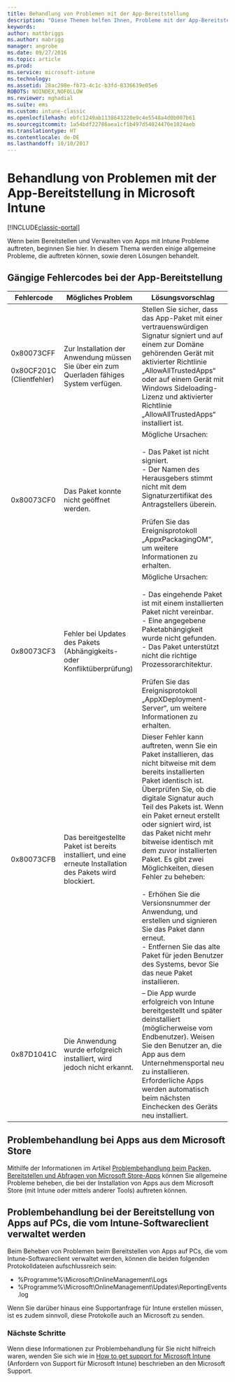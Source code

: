 ```yaml
---
title: Behandlung von Problemen mit der App-Bereitstellung
description: "Diese Themen helfen Ihnen, Probleme mit der App-Bereitstellung mit Microsoft Intune zu lösen."
keywords: 
author: mattbriggs
ms.author: mabrigg
manager: angrobe
ms.date: 09/27/2016
ms.topic: article
ms.prod: 
ms.service: microsoft-intune
ms.technology: 
ms.assetid: 28ac298e-fb73-4c1c-b3fd-8336639e05e6
ROBOTS: NOINDEX,NOFOLLOW
ms.reviewer: mghadial
ms.suite: ems
ms.custom: intune-classic
ms.openlocfilehash: ebfc1249ab1138643220e9c4e5548a4d0b007b61
ms.sourcegitcommit: 1a54bdf22786aea1cf1b497d54024470e1024aeb
ms.translationtype: HT
ms.contentlocale: de-DE
ms.lasthandoff: 10/10/2017
---
```

# <a name="troubleshoot-app-deployment-problems-in-microsoft-intune"></a>Behandlung von Problemen mit der App-Bereitstellung in Microsoft Intune

[!INCLUDE[classic-portal](../includes/classic-portal.md)]

Wenn beim Bereitstellen und Verwalten von Apps mit Intune Probleme auftreten, beginnen Sie hier. In diesem Thema werden einige allgemeine Probleme, die auftreten können, sowie deren Lösungen behandelt.

## <a name="common-app-deployment-error-codes"></a>Gängige Fehlercodes bei der App-Bereitstellung

|Fehlercode|Mögliches Problem|Lösungsvorschlag|
|--------------|--------------------|------------------------|
|0x80073CFF<br /><br />0x80CF201C (Clientfehler)|Zur Installation der Anwendung müssen Sie über ein zum Querladen fähiges System verfügen.|Stellen Sie sicher, dass das App-Paket mit einer vertrauenswürdigen Signatur signiert und auf einem zur Domäne gehörenden Gerät mit aktivierter Richtlinie „AllowAllTrustedApps“ oder auf einem Gerät mit Windows Sideloading-Lizenz und aktivierter Richtlinie „AllowAllTrustedApps“ installiert ist.|
|0x80073CF0|Das Paket konnte nicht geöffnet werden.|Mögliche Ursachen:<br /><br />-   Das Paket ist nicht signiert.<br />-   Der Namen des Herausgebers stimmt nicht mit dem Signaturzertifikat des Antragstellers überein.<br /><br />Prüfen Sie das Ereignisprotokoll „AppxPackagingOM“, um weitere Informationen zu erhalten.|
|0x80073CF3|Fehler bei Updates des Pakets (Abhängigkeits- oder Konfliktüberprüfung)|Mögliche Ursachen:<br /><br />-   Das eingehende Paket ist mit einem installierten Paket nicht vereinbar.<br />-   Eine angegebene Paketabhängigkeit wurde nicht gefunden.<br />-   Das Paket unterstützt nicht die richtige Prozessorarchitektur.<br /><br />Prüfen Sie das Ereignisprotokoll „AppXDeployment-Server“, um weitere Informationen zu erhalten.|
|0x80073CFB|Das bereitgestellte Paket ist bereits installiert, und eine erneute Installation des Pakets wird blockiert.|Dieser Fehler kann auftreten, wenn Sie ein Paket installieren, das nicht bitweise mit dem bereits installierten Paket identisch ist. Überprüfen Sie, ob die digitale Signatur auch Teil des Pakets ist. Wenn ein Paket erneut erstellt oder signiert wird, ist das Paket nicht mehr bitweise identisch mit dem zuvor installierten Paket. Es gibt zwei Möglichkeiten, diesen Fehler zu beheben:<br /><br />-   Erhöhen Sie die Versionsnummer der Anwendung, und erstellen und signieren Sie das Paket dann erneut.<br />-   Entfernen Sie das alte Paket für jeden Benutzer des Systems, bevor Sie das neue Paket installieren.|
|0x87D1041C|Die Anwendung wurde erfolgreich installiert, wird jedoch nicht erkannt.|– Die App wurde erfolgreich von Intune bereitgestellt und später deinstalliert (möglicherweise vom Endbenutzer). Weisen Sie den Benutzer an, die App aus dem Unternehmensportal neu zu installieren. Erforderliche Apps werden automatisch beim nächsten Einchecken des Geräts neu installiert.|

## <a name="troubleshooting-apps-from-the-microsoft-store"></a>Problembehandlung bei Apps aus dem Microsoft Store

Mithilfe der Informationen im Artikel [Problembehandlung beim Packen, Bereitstellen und Abfragen von Microsoft Store-Apps](https://msdn.microsoft.com/library/windows/desktop/hh973484.aspx) können Sie allgemeine Probleme beheben, die bei der Installation von Apps aus dem Microsoft Store (mit Intune oder mittels anderer Tools) auftreten können.

## <a name="troubleshooting-app-deployment-to-pcs-managed-by-the-intune-software-client"></a>Problembehandlung bei der Bereitstellung von Apps auf PCs, die vom Intune-Softwareclient verwaltet werden
Beim Beheben von Problemen beim Bereitstellen von Apps auf PCs, die vom Intune-Softwareclient verwaltet werden, können die beiden folgenden Protokolldateien aufschlussreich sein:
- %Programme%\Microsoft\OnlineManagement\Logs
- %Programme%\Microsoft\OnlineManagement\Updates\ReportingEvents.log

Wenn Sie darüber hinaus eine Supportanfrage für Intune erstellen müssen, ist es zudem sinnvoll, diese Protokolle auch an Microsoft zu senden.


### <a name="next-steps"></a>Nächste Schritte
Wenn diese Informationen zur Problembehandlung für Sie nicht hilfreich waren, wenden Sie sich wie in [How to get support for Microsoft Intune](how-to-get-support-for-microsoft-intune.md) (Anfordern von Support für Microsoft Intune) beschrieben an den Microsoft Support.
